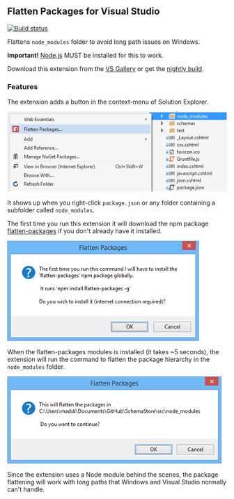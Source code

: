 ## Flatten Packages for Visual Studio

[![Build status](https://ci.appveyor.com/api/projects/status/h2vx946kn0fsfuf1?svg=true)](https://ci.appveyor.com/project/madskristensen/flattenpackages)

Flattens `node_modules` folder to avoid long path issues on Windows.

**Important!** [Node.js](http://nodejs.org) MUST be installed for this to work.

Download this extension from the [VS Gallery](https://visualstudiogallery.msdn.microsoft.com/cd0b1938-4513-4e57-b9b7-c674b4a20e79)
or get the [nightly build](http://vsixgallery.com/extension/96559c66-f326-40e2-95c1-449a80387524/).

### Features

The extension adds a button in the context-menu of Solution Explorer.

![React Snippet Pack](art/context-menu.png)

It shows up when you right-click `package.json` or any folder containing
a subfolder called `node_modules`.

The first time you run this extension it will download the npm package
[flatten-packages](https://www.npmjs.com/package/flatten-packages) if
you don't already have it installed.

![React Snippet Pack](art/first-run.png)

When the flatten-packages modules is installed (it takes ~5 seconds),
the extension will run the command to flatten the package hierarchy
in the `node_modules` folder.

![React Snippet Pack](art/normal-run.png)

Since the extension uses a Node module behind the scenes, the package
flattening will work with long paths that Windows and Visual Studio
normally can't handle.